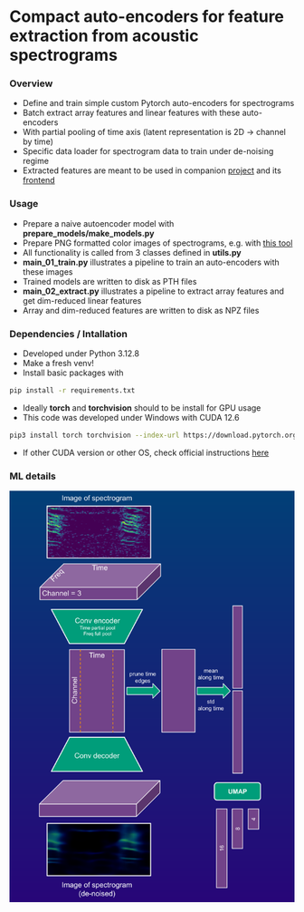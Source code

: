 # Compact auto-encoders for feature extraction from acoustic spectrograms  

### Overview
* Define and train simple custom Pytorch auto-encoders for spectrograms
* Batch extract array features and linear features with these auto-encoders
* With partial pooling of time axis (latent representation is 2D -> channel by time)
* Specific data loader for spectrogram data to train under de-noising regime
* Extracted features are meant to be used in companion [project](https://github.com/sergezaugg/spectrogram_image_clustering) and its [frontend](https://spectrogram-image-clustering.streamlit.app/)

### Usage 
*  Prepare a naive autoencoder model with **prepare_models/make_models.py**
*  Prepare PNG formatted color images of spectrograms, e.g. with [this tool](https://github.com/sergezaugg/xeno_canto_organizer)
*  All functionality is called from 3 classes defined in **utils.py**
*  **main_01_train.py** illustrates a pipeline to train an auto-encoders with these images
*  Trained models are written to disk as PTH files 
*  **main_02_extract.py** illustrates a pipeline to extract array features and get dim-reduced linear features
*  Array and dim-reduced features are written to disk as NPZ files

### Dependencies / Intallation
* Developed under Python 3.12.8
* Make a fresh venv!
* Install basic packages with
```bash 
pip install -r requirements.txt
```
* Ideally **torch** and **torchvision** should to be install for GPU usage
* This code was developed under Windows with CUDA 12.6 
```bash 
pip3 install torch torchvision --index-url https://download.pytorch.org/whl/cu126
```
* If other CUDA version or other OS, check official instructions [here](https://pytorch.org/get-started/locally)

### ML details

![](pics/flow_chart_01.png)


